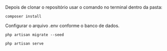 Depois de clonar o repositório usar o comando no terminal dentro da pasta: 
```
composer install
``` 
Configurar o arquivo .env conforme o banco de dados.
```
php artisan migrate --seed
```

```
php artisan serve
```
